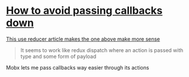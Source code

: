 # [How to avoid passing callbacks down](https://reactjs.org/docs/hooks-faq.html#how-to-avoid-passing-callbacks-down)   
[This use reducer article makes the one above make more sense](https://reactjs.org/docs/hooks-reference.html#usereducer)
> It seems to work like redux dispatch where an action is passed with type and some form of payload

Mobx lets me pass callbacks way easier through its actions
